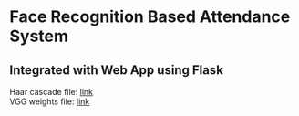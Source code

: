 # Face Recognition Based Attendance System

## Integrated with Web App using Flask
Haar cascade file: [link](https://github.com/opencv/opencv/blob/master/data/haarcascades/haarcascade_frontalface_default.xml)
</br>
VGG weights file: [link](https://drive.google.com/file/d/1971Xk5RwedbudGgTIrGAL4F7Aifu7id1/view)

